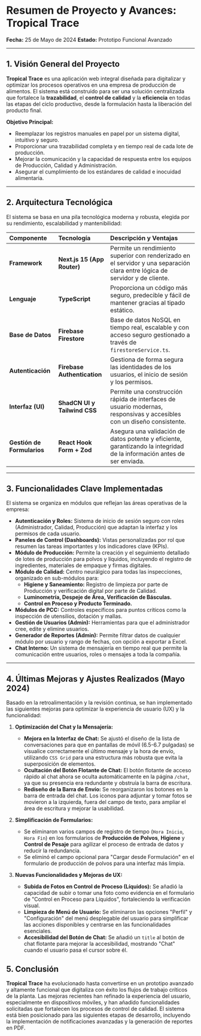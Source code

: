 # Resumen de Proyecto y Avances: Tropical Trace

**Fecha:** 25 de Mayo de 2024
**Estado:** Prototipo Funcional Avanzado

---

## 1. Visión General del Proyecto

**Tropical Trace** es una aplicación web integral diseñada para digitalizar y optimizar los procesos operativos en una empresa de producción de alimentos. El sistema está construido para ser una solución centralizada que fortalece la **trazabilidad**, el **control de calidad** y la **eficiencia** en todas las etapas del ciclo productivo, desde la formulación hasta la liberación del producto final.

**Objetivo Principal:**
*   Reemplazar los registros manuales en papel por un sistema digital, intuitivo y seguro.
*   Proporcionar una trazabilidad completa y en tiempo real de cada lote de producción.
*   Mejorar la comunicación y la capacidad de respuesta entre los equipos de Producción, Calidad y Administración.
*   Asegurar el cumplimiento de los estándares de calidad e inocuidad alimentaria.

---

## 2. Arquitectura Tecnológica

El sistema se basa en una pila tecnológica moderna y robusta, elegida por su rendimiento, escalabilidad y mantenibilidad:

| Componente | Tecnología | Descripción y Ventajas |
| :--- | :--- | :--- |
| **Framework** | **Next.js 15 (App Router)** | Permite un rendimiento superior con renderizado en el servidor y una separación clara entre lógica de servidor y de cliente. |
| **Lenguaje** | **TypeScript** | Proporciona un código más seguro, predecible y fácil de mantener gracias al tipado estático. |
| **Base de Datos** | **Firebase Firestore** | Base de datos NoSQL en tiempo real, escalable y con acceso seguro gestionado a través de `firestoreService.ts`. |
| **Autenticación** | **Firebase Authentication** | Gestiona de forma segura las identidades de los usuarios, el inicio de sesión y los permisos. |
| **Interfaz (UI)** | **ShadCN UI y Tailwind CSS** | Permite una construcción rápida de interfaces de usuario modernas, responsivas y accesibles con un diseño consistente. |
| **Gestión de Formularios**| **React Hook Form + Zod** | Asegura una validación de datos potente y eficiente, garantizando la integridad de la información antes de ser enviada. |

---

## 3. Funcionalidades Clave Implementadas

El sistema se organiza en módulos que reflejan las áreas operativas de la empresa:

*   **Autenticación y Roles:** Sistema de inicio de sesión seguro con roles (Administrador, Calidad, Producción) que adaptan la interfaz y los permisos de cada usuario.
*   **Paneles de Control (Dashboards):** Vistas personalizadas por rol que resumen las tareas importantes y los indicadores clave (KPIs).
*   **Módulo de Producción:** Permite la creación y el seguimiento detallado de lotes de producción para polvos y líquidos, incluyendo el registro de ingredientes, materiales de empaque y firmas digitales.
*   **Módulo de Calidad:** Centro neurálgico para todas las inspecciones, organizado en sub-módulos para:
    *   **Higiene y Saneamiento:** Registro de limpieza por parte de Producción y verificación digital por parte de Calidad.
    *   **Luminometría, Despeje de Área, Verificación de Básculas.**
    *   **Control en Proceso y Producto Terminado.**
*   **Módulos de PCC:** Controles específicos para puntos críticos como la inspección de utensilios, dotación y mallas.
*   **Gestión de Usuarios (Admin):** Herramientas para que el administrador cree, edite y elimine usuarios.
*   **Generador de Reportes (Admin):** Permite filtrar datos de cualquier módulo por usuario y rango de fechas, con opción a exportar a Excel.
*   **Chat Interno:** Un sistema de mensajería en tiempo real que permite la comunicación entre usuarios, roles o mensajes a toda la compañía.

---

## 4. Últimas Mejoras y Ajustes Realizados (Mayo 2024)

Basado en la retroalimentación y la revisión continua, se han implementado las siguientes mejoras para optimizar la experiencia de usuario (UX) y la funcionalidad:

1.  **Optimización del Chat y la Mensajería:**
    *   **Mejora en la Interfaz de Chat:** Se ajustó el diseño de la lista de conversaciones para que en pantallas de móvil (6.5-6.7 pulgadas) se visualice correctamente el último mensaje y la hora de envío, utilizando `CSS Grid` para una estructura más robusta que evita la superposición de elementos.
    *   **Ocultación del Botón Flotante de Chat:** El botón flotante de acceso rápido al chat ahora se oculta automáticamente en la página `/chat`, ya que su presencia era redundante y obstruía la barra de escritura.
    *   **Rediseño de la Barra de Envío:** Se reorganizaron los botones en la barra de entrada del chat. Los iconos para adjuntar y tomar fotos se movieron a la izquierda, fuera del campo de texto, para ampliar el área de escritura y mejorar la usabilidad.

2.  **Simplificación de Formularios:**
    *   Se eliminaron varios campos de registro de tiempo (`Hora Inicio`, `Hora Fin`) en los formularios de **Producción de Polvos**, **Higiene** y **Control de Pesaje** para agilizar el proceso de entrada de datos y reducir la redundancia.
    *   Se eliminó el campo opcional para "Cargar desde Formulación" en el formulario de producción de polvos para una interfaz más limpia.

3.  **Nuevas Funcionalidades y Mejoras de UX:**
    *   **Subida de Fotos en Control de Proceso (Líquidos):** Se añadió la capacidad de subir o tomar una foto como evidencia en el formulario de "Control en Proceso para Líquidos", fortaleciendo la verificación visual.
    *   **Limpieza de Menú de Usuario:** Se eliminaron las opciones "Perfil" y "Configuración" del menú desplegable del usuario para simplificar las acciones disponibles y centrarse en las funcionalidades esenciales.
    *   **Accesibilidad del Botón de Chat:** Se añadió un `title` al botón de chat flotante para mejorar la accesibilidad, mostrando "Chat" cuando el usuario pasa el cursor sobre él.

## 5. Conclusión

**Tropical Trace** ha evolucionado hasta convertirse en un prototipo avanzado y altamente funcional que digitaliza con éxito los flujos de trabajo críticos de la planta. Las mejoras recientes han refinado la experiencia del usuario, especialmente en dispositivos móviles, y han añadido funcionalidades solicitadas que fortalecen los procesos de control de calidad. El sistema está bien posicionado para las siguientes etapas de desarrollo, incluyendo la implementación de notificaciones avanzadas y la generación de reportes en PDF.
